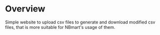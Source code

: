 # Overview

Simple website to upload csv files to generate and download modified csv files,
that is more suitable for NBmart's usage of them.
